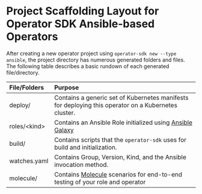 # Project Scaffolding Layout for Operator SDK Ansible-based Operators

After creating a new operator project using
`operator-sdk new --type ansible`, the project directory has numerous generated folders and files. The following table describes a basic rundown of each generated file/directory.


| File/Folders   | Purpose                           |
| :---           | :--- |
| deploy/ | Contains a generic set of Kubernetes manifests for deploying this operator on a Kubernetes cluster. |
| roles/\<kind> | Contains an Ansible Role initialized using [Ansible Galaxy](https://docs.ansible.com/ansible/latest/galaxy/user_guide.html) |
| build/ | Contains scripts that the `operator-sdk` uses for build and initialization. |
| watches.yaml | Contains Group, Version, Kind, and the Ansible invocation method. |
| molecule/ | Contains [Molecule](https://molecule.readthedocs.io/en/stable/) scenarios for end-to-end testing of your role and operator |
